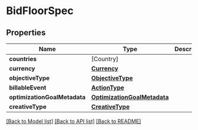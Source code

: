 # BidFloorSpec

## Properties
Name | Type | Description | Notes
------------ | ------------- | ------------- | -------------
**countries** | [Country] |  | [optional] 
**currency** | [**Currency**](Currency.md) |  | 
**objectiveType** | [**ObjectiveType**](ObjectiveType.md) |  | [optional] 
**billableEvent** | [**ActionType**](ActionType.md) |  | 
**optimizationGoalMetadata** | [**OptimizationGoalMetadata**](OptimizationGoalMetadata.md) |  | [optional] 
**creativeType** | [**CreativeType**](CreativeType.md) |  | [optional] 

[[Back to Model list]](../README.md#documentation-for-models) [[Back to API list]](../README.md#documentation-for-api-endpoints) [[Back to README]](../README.md)


